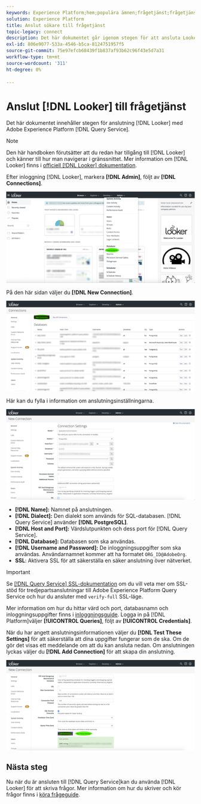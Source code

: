 ```yaml
---
keywords: Experience Platform;hem;populära ämnen;frågetjänst;frågetjänst;Sökare;sökare;ansluta till frågetjänst;
solution: Experience Platform
title: Anslut sökare till frågetjänst
topic-legacy: connect
description: Det här dokumentet går igenom stegen för att ansluta Looker till Adobe Experience Platform Query Service.
exl-id: 806e9077-533a-4546-b5ca-8124751957f5
source-git-commit: 75e97efcb68439f1b837af93b62c96f43e5d7a31
workflow-type: tm+mt
source-wordcount: '311'
ht-degree: 0%

---
```


# Anslut [!DNL Looker] till frågetjänst

Det här dokumentet innehåller stegen för anslutning [!DNL Looker] med Adobe Experience Platform [!DNL Query Service].

>[!NOTE]
>
> Den här handboken förutsätter att du redan har tillgång till [!DNL Looker] och känner till hur man navigerar i gränssnittet. Mer information om [!DNL Looker] finns i [officiell [!DNL Looker] dokumentation](https://docs.looker.com/).

Efter inloggning [!DNL Looker], markera **[!DNL Admin]**, följt av **[!DNL Connections]**.

![The [!DNL Looker] Kontrollpanel med anslutningar markerade på den nedrullningsbara menyn Admin.](../images/clients/looker/click-admin-connections.png)

På den här sidan väljer du **[!DNL New Connection]**.

![Arbetsytan Anslutningar med Ny anslutning markerad.](../images/clients/looker/click-new-connection.png)

Här kan du fylla i information om anslutningsinställningarna.

![Sidan Anslutningsinställningar för en ny anslutning.](../images/clients/looker/new-connection.png)

- **[!DNL Name]:** Namnet på anslutningen.
- **[!DNL Dialect]:** Den dialekt som används för SQL-databasen. [!DNL Query Service] använder **[!DNL PostgreSQL]**.
- **[!DNL Host and Port]:** Värdslutpunkten och dess port för [!DNL Query Service].
- **[!DNL Database]:** Databasen som ska användas.
- **[!DNL Username and Password]:** De inloggningsuppgifter som ska användas. Användarnamnet kommer att ha formatet `ORG_ID@AdobeOrg`.
- **SSL**: Aktivera SSL för att säkerställa en säker anslutning över nätverket.

>[!IMPORTANT]
>
>Se [[!DNL Query Service] SSL-dokumentation](./ssl-modes.md) om du vill veta mer om SSL-stöd för tredjepartsanslutningar till Adobe Experience Platform Query Service och hur du ansluter med `verify-full` SSL-läge.

Mer information om hur du hittar värd och port, databasnamn och inloggningsuppgifter finns i [inloggningsguide](../ui/credentials.md). Logga in på [!DNL Platform]väljer **[!UICONTROL Queries]**, följt av **[!UICONTROL Credentials]**.

När du har angett anslutningsinformationen väljer du **[!DNL Test These Settings]** för att säkerställa att dina uppgifter fungerar som de ska. Om de gör det visas ett meddelande om att du kan ansluta nedan. Om anslutningen lyckas väljer du **[!DNL Add Connection]** för att skapa din anslutning.

![Sidan Anslutningsinställningar för en ny anslutning med Testa dessa inställningar är markerad.](../images/clients/looker/click-test-connection.png)

## Nästa steg

Nu när du är ansluten till [!DNL Query Service]kan du använda [!DNL Looker] för att skriva frågor. Mer information om hur du skriver och kör frågor finns i [köra frågeguide](../best-practices/writing-queries.md).
